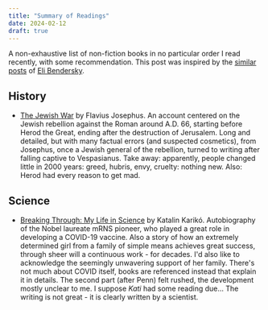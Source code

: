 ```yaml
---
title: "Summary of Readings"
date: 2024-02-12
draft: true
---
```


A non-exhaustive list of non-fiction books in no particular order I read recently,
with some recommendation. This post was inspired
by the [similar posts][] of [Eli Bendersky][].

[similar posts]: https://eli.thegreenplace.net/tag/book-reviews
[Eli Bendersky]: https://eli.thegreenplace.net/

## History

 - [The Jewish War](https://www.goodreads.com/book/show/415654.The_Jewish_War) by Flavius Josephus.
    An account centered on the Jewish rebellion against the Roman around A.D. 66, starting before
    Herod the Great, ending after the destruction of Jerusalem. Long and detailed, but with many
    factual errors (and suspected cosmetics), from Josephus, once a Jewish general of the rebellion,
    turned to writing after falling captive to Vespasianus. Take away: apparently, people changed
    little in 2000 years: greed, hubris, envy, cruelty: nothing new. Also: Herod had every reason to get mad.

## Science

  - [Breaking Through: My Life in Science](https://www.goodreads.com/en/book/show/123025953) by Katalin Karikó.
    Autobiography of the Nobel laureate mRNS pioneer, who played a great role in developing a COVID-19 vaccine.
    Also a story of how an extremely determined girl from a family of simple means achieves
    great success, through sheer will a continuous work - for decades.
    I'd also like to acknowledge the seemingly unwavering support of her family.
    There's not much about COVID itself, books are referenced instead that explain it in details.
    The second part (after Penn) felt rushed, the development mostly unclear to me.
    I suppose _Kati_ had some reading due...
    The writing is not great - it is clearly written by a scientist.
